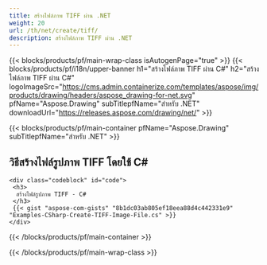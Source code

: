 ```yaml
---
title: สร้างไฟล์ภาพ TIFF ผ่าน .NET
weight: 20
url: /th/net/create/tiff/
description: สร้างไฟล์ภาพ TIFF ผ่าน .NET
---
```


{{< blocks/products/pf/main-wrap-class isAutogenPage="true" >}}
{{< blocks/products/pf/i18n/upper-banner h1="สร้างไฟล์ภาพ TIFF ผ่าน C#" h2="สร้างไฟล์ภาพ TIFF ผ่าน C#" logoImageSrc="https://cms.admin.containerize.com/templates/aspose/img/products/drawing/headers/aspose_drawing-for-net.svg" pfName="Aspose.Drawing" subTitlepfName="สำหรับ .NET" downloadUrl="https://releases.aspose.com/drawing/net/" >}}

{{< blocks/products/pf/main-container pfName="Aspose.Drawing" subTitlepfName="สำหรับ .NET" >}}

<h2>วิธีสร้างไฟล์รูปภาพ TIFF โดยใช้ C#</h2>

    <div class="codeblock" id="code">
     <h3>
      สร้างไฟล์รูปภาพ TIFF - C#
     </h3>
     {{< gist "aspose-com-gists" "8b1dc03ab805ef18eea88d4c442331e9" "Examples-CSharp-Create-TIFF-Image-File.cs" >}}
    </div>

{{< /blocks/products/pf/main-container >}}


{{< /blocks/products/pf/main-wrap-class >}}
